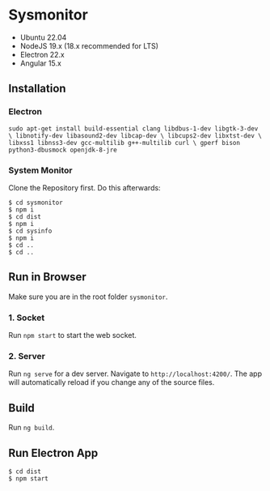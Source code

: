 # Sysmonitor

- Ubuntu 22.04
- NodeJS 19.x (18.x recommended for LTS)
- Electron 22.x
- Angular 15.x

## Installation

### Electron

```
sudo apt-get install build-essential clang libdbus-1-dev libgtk-3-dev \ libnotify-dev libasound2-dev libcap-dev \ libcups2-dev libxtst-dev \ libxss1 libnss3-dev gcc-multilib g++-multilib curl \ gperf bison python3-dbusmock openjdk-8-jre
```

### System Monitor

Clone the Repository first. Do this afterwards:
```
$ cd sysmonitor
$ npm i
$ cd dist
$ npm i
$ cd sysinfo
$ npm i
$ cd ..
$ cd ..
```

## Run in Browser

Make sure you are in the root folder `sysmonitor`.

### 1. Socket

Run `npm start` to start the web socket.

### 2. Server

Run `ng serve` for a dev server. Navigate to `http://localhost:4200/`. The app will automatically reload if you change any of the source files.

## Build

Run `ng build`.

## Run Electron App

```
$ cd dist
$ npm start
```
